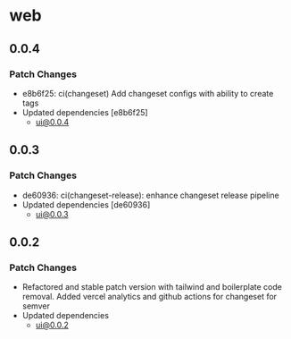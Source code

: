 # web

## 0.0.4

### Patch Changes

- e8b6f25: ci(changeset) Add changeset configs with ability to create tags
- Updated dependencies [e8b6f25]
  - ui@0.0.4

## 0.0.3

### Patch Changes

- de60936: ci(changeset-release): enhance changeset release pipeline
- Updated dependencies [de60936]
  - ui@0.0.3

## 0.0.2

### Patch Changes

- Refactored and stable patch version with tailwind and boilerplate code removal. Added vercel analytics and github actions for changeset for semver
- Updated dependencies
  - ui@0.0.2
